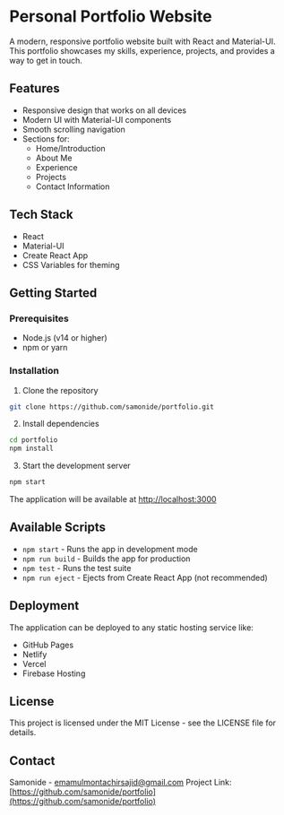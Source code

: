 # Personal Portfolio Website

A modern, responsive portfolio website built with React and Material-UI. This portfolio showcases my skills, experience, projects, and provides a way to get in touch.

## Features

- Responsive design that works on all devices
- Modern UI with Material-UI components
- Smooth scrolling navigation
- Sections for:
  - Home/Introduction
  - About Me
  - Experience
  - Projects
  - Contact Information

## Tech Stack

- React
- Material-UI
- Create React App
- CSS Variables for theming

## Getting Started

### Prerequisites

- Node.js (v14 or higher)
- npm or yarn

### Installation

1. Clone the repository
```bash
git clone https://github.com/samonide/portfolio.git
```

2. Install dependencies
```bash
cd portfolio
npm install
```

3. Start the development server
```bash
npm start
```

The application will be available at [http://localhost:3000](http://localhost:3000)

## Available Scripts

- `npm start` - Runs the app in development mode
- `npm run build` - Builds the app for production
- `npm test` - Runs the test suite
- `npm run eject` - Ejects from Create React App (not recommended)

## Deployment

The application can be deployed to any static hosting service like:
- GitHub Pages
- Netlify
- Vercel
- Firebase Hosting

## License

This project is licensed under the MIT License - see the LICENSE file for details.

## Contact

Samonide - [emamulmontachirsajid@gmail.com](mailto:emamulmontachirsajid@gmail.com)
Project Link: [https://github.com/samonide/portfolio](https://github.com/samonide/portfolio)
